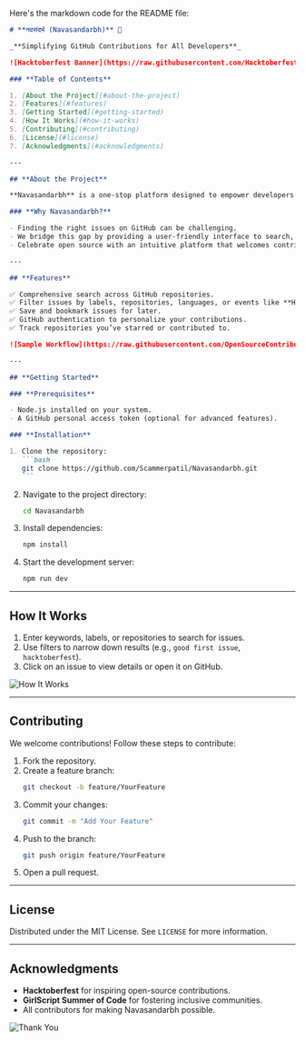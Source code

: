 Here's the markdown code for the README file:

````markdown
# **नवसंदर्भ (Navasandarbh)** 🌟

_**Simplifying GitHub Contributions for All Developers**_

![Hacktoberfest Banner](https://raw.githubusercontent.com/Hacktoberfest-Images/banner.jpg)

### **Table of Contents**

1. [About the Project](#about-the-project)
2. [Features](#features)
3. [Getting Started](#getting-started)
4. [How It Works](#how-it-works)
5. [Contributing](#contributing)
6. [License](#license)
7. [Acknowledgments](#acknowledgments)

---

## **About the Project**

**Navasandarbh** is a one-stop platform designed to empower developers by simplifying the process of finding open-source issues. It streamlines GitHub contributions, making events like Hacktoberfest and GirlScript Summer of Code more accessible to everyone.

### **Why Navasandarbh?**

- Finding the right issues on GitHub can be challenging.
- We bridge this gap by providing a user-friendly interface to search, filter, and track issues.
- Celebrate open source with an intuitive platform that welcomes contributors of all levels!

---

## **Features**

✅ Comprehensive search across GitHub repositories.  
✅ Filter issues by labels, repositories, languages, or events like **Hacktoberfest**.  
✅ Save and bookmark issues for later.  
✅ GitHub authentication to personalize your contributions.  
✅ Track repositories you’ve starred or contributed to.

![Sample Workflow](https://raw.githubusercontent.com/OpenSourceContributions/workflow-image.jpg)

---

## **Getting Started**

### **Prerequisites**

- Node.js installed on your system.
- A GitHub personal access token (optional for advanced features).

### **Installation**

1. Clone the repository:
   ```bash
   git clone https://github.com/Scammerpatil/Navasandarbh.git
   ```
````

2. Navigate to the project directory:
   ```bash
   cd Navasandarbh
   ```
3. Install dependencies:
   ```bash
   npm install
   ```
4. Start the development server:
   ```bash
   npm run dev
   ```

---

## **How It Works**

1. Enter keywords, labels, or repositories to search for issues.
2. Use filters to narrow down results (e.g., `good first issue`, `hacktoberfest`).
3. Click on an issue to view details or open it on GitHub.

![How It Works](https://raw.githubusercontent.com/OpenSourceContributions/how-it-works-image.jpg)

---

## **Contributing**

We welcome contributions! Follow these steps to contribute:

1. Fork the repository.
2. Create a feature branch:
   ```bash
   git checkout -b feature/YourFeature
   ```
3. Commit your changes:
   ```bash
   git commit -m "Add Your Feature"
   ```
4. Push to the branch:
   ```bash
   git push origin feature/YourFeature
   ```
5. Open a pull request.

---

## **License**

Distributed under the MIT License. See `LICENSE` for more information.

---

## **Acknowledgments**

- **Hacktoberfest** for inspiring open-source contributions.
- **GirlScript Summer of Code** for fostering inclusive communities.
- All contributors for making Navasandarbh possible.

![Thank You](https://raw.githubusercontent.com/OpenSourceContributions/thank-you-image.jpg)

```

```
